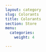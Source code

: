 ```yaml
---
layout: category
slug: Colorants
title: Colorants
section: Store
menu:
  categories:
    weight: 4

---
```

